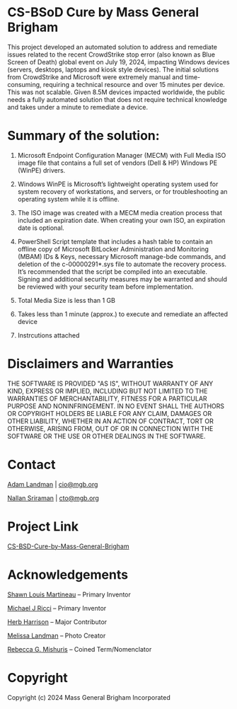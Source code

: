 # CS-BSoD Cure by Mass General Brigham 

This project developed an automated solution to address and remediate issues related to the recent CrowdStrike stop error (also known as Blue Screen of Death) global event on July 19, 2024, impacting Windows devices (servers, desktops, laptops and kiosk style devices).  The initial solutions from CrowdStrike and Microsoft were extremely manual and time-consuming, requiring a technical resource and over 15 minutes per device. This was not scalable. Given 8.5M devices impacted worldwide, the public needs a fully automated solution that does not require technical knowledge and takes under a minute to remediate a device. 

# Summary of the solution:

1.	Microsoft Endpoint Configuration Manager (MECM) with Full Media ISO image file that contains a full set of vendors (Dell & HP) Windows PE (WinPE) drivers.  

2.	Windows WinPE is Microsoft’s lightweight operating system used for system recovery of workstations, and servers, or for troubleshooting an operating system while it is offline.
   
3.	The ISO image was created with a MECM media creation process that included an expiration date.  When creating your own ISO, an expiration date is optional.
   
4.	PowerShell Script template that includes a hash table to contain an offline copy of Microsoft BitLocker Administration and Monitoring (MBAM) IDs & Keys, necessary Microsoft manage-bde commands, and deletion of the c-00000291*.sys file to automate the recovery process.  It’s recommended that the script be compiled into an executable.  Signing and additional security measures may be warranted and should be reviewed with your security team before implementation.
   
5.	Total Media Size is less than 1 GB
   
6.	Takes less than 1 minute (approx.) to execute and remediate an affected device 

7. Instrcutions attached 

# Disclaimers and Warranties
THE SOFTWARE IS PROVIDED "AS IS", WITHOUT WARRANTY OF ANY KIND, EXPRESS OR IMPLIED, INCLUDING BUT NOT LIMITED TO THE WARRANTIES OF MERCHANTABILITY, FITNESS FOR A PARTICULAR PURPOSE AND NONINFRINGEMENT. IN NO EVENT SHALL THE AUTHORS OR COPYRIGHT HOLDERS BE LIABLE FOR ANY CLAIM, DAMAGES OR OTHER LIABILITY, WHETHER IN AN ACTION OF CONTRACT, TORT OR OTHERWISE, ARISING FROM, OUT OF OR IN CONNECTION WITH THE SOFTWARE OR THE USE OR OTHER DEALINGS IN THE SOFTWARE.

# Contact
[Adam Landman](https://www.linkedin.com/in/adam-landman-162b2333/) | cio@mgb.org

[Nallan Sriraman](https://www.linkedin.com/in/nallansriraman/) | cto@mgb.org

# Project Link
[CS-BSD-Cure-by-Mass-General-Brigham](https://github.com/massgeneralbrigham/CS-BSoD-MGB/blob/main/README.MD)

# Acknowledgements
[Shawn Louis Martineau](https://www.linkedin.com/in/shawn-martineau-a087ba21/) – Primary Inventor

[Michael J Ricci](https://www.linkedin.com/in/michael-ricci-ma/) – Primary Inventor 

[Herb Harrison](https://www.linkedin.com/in/herbertaharrison2/) – Major Contributor

[Melissa Landman](https://www.linkedin.com/in/melissa-landman-56970b9/)  – Photo Creator

[Rebecca G. Mishuris](https://www.linkedin.com/in/rebecca-mishuris) – Coined Term/Nomenclator

# Copyright
Copyright (c) 2024 Mass General Brigham Incorporated

